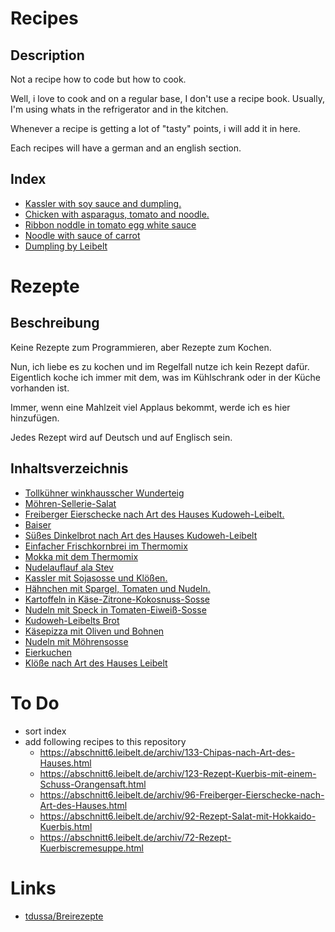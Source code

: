 # Recipes

## Description

Not a recipe how to code but how to cook.

Well, i love to cook and on a regular base, I don't use a recipe book. Usually, I'm using whats in the refrigerator and in the kitchen.

Whenever a recipe is getting a lot of "tasty" points, i will add it in here.

Each recipes will have a german and an english section.

## Index

* [Kassler with soy sauce and dumpling.](https://github.com/stevleibelt/recipes/blob/master/dinner/meat/00.md#english)
* [Chicken with asparagus, tomato and noodle.](https://github.com/stevleibelt/recipes/blob/master/dinner/meat/01.md#english)
* [Ribbon noddle in tomato egg white sauce](https://github.com/stevleibelt/recipes/blob/master/dinner/meat/04.md#english)
* [Noodle with sauce of carrot](https://github.com/stevleibelt/recipes/blob/master/dinner/vegetarian/03.md#english)
* [Dumpling by Leibelt](https://github.com/stevleibelt/recipes/blob/master/dinner/vegetarian/11.md#english)

# Rezepte

## Beschreibung

Keine Rezepte zum Programmieren, aber Rezepte zum Kochen.

Nun, ich liebe es zu kochen und im Regelfall nutze ich kein Rezept dafür. Eigentlich koche ich immer mit dem, was im Kühlschrank oder in der Küche vorhanden ist.

Immer, wenn eine Mahlzeit viel Applaus bekommt, werde ich es hier hinzufügen.

Jedes Rezept wird auf Deutsch und auf Englisch sein.

## Inhaltsverzeichnis

* [Tollkühner winkhausscher Wunderteig](https://github.com/stevleibelt/recipes/blob/master/snack/12.md#deutsch)
* [Möhren-Sellerie-Salat](https://github.com/stevleibelt/recipes/blob/master/snack/13.md#deutsch)
* [Freiberger Eierschecke nach Art des Hauses Kudoweh-Leibelt.](https://github.com/stevleibelt/recipes/blob/master/snack/06.md#deutsch)
* [Baiser](https://github.com/stevleibelt/recipes/blob/master/snack/14.md#deutsch)
* [Süßes Dinkelbrot nach Art des Hauses Kudoweh-Leibelt](https://github.com/stevleibelt/recipes/blob/master/snack/15.md#deutsch)
* [Einfacher Frischkornbrei im Thermomix](https://github.com/stevleibelt/recipes/blob/master/snack/16.md#deutsch)
* [Mokka mit dem Thermomix](https://github.com/stevleibelt/recipes/blob/master/drink/10.md#deutsch)
* [Nudelauflauf ala Stev](https://github.com/stevleibelt/recipes/blob/master/dinner/meat/09.md#deutsch)
* [Kassler mit Sojasosse und Klößen.](https://github.com/stevleibelt/recipes/blob/master/dinner/meat/00.md#deutsch)
* [Hähnchen mit Spargel, Tomaten und Nudeln.](https://github.com/stevleibelt/recipes/blob/master/dinner/meat/01.md#deutsch)
* [Kartoffeln in Käse-Zitrone-Kokosnuss-Sosse](https://github.com/stevleibelt/recipes/blob/master/dinner/meat/05.md#deutsch)
* [Nudeln mit Speck in Tomaten-Eiweiß-Sosse](https://github.com/stevleibelt/recipes/blob/master/dinner/meat/04.md#deutsch)
* [Kudoweh-Leibelts Brot](https://github.com/stevleibelt/recipes/blob/master/dinner/vegetarian/08.md#deutsch)
* [Käsepizza mit Oliven und Bohnen](https://github.com/stevleibelt/recipes/blob/master/dinner/vegetarian/02.md#deutsch)
* [Nudeln mit Möhrensosse](https://github.com/stevleibelt/recipes/blob/master/dinner/vegetarian/03.md#deutsch)
* [Eierkuchen](https://github.com/stevleibelt/recipes/blob/master/dinner/vegetarian/07.md#deutsch)
* [Klöße nach Art des Hauses Leibelt](https://github.com/stevleibelt/recipes/blob/master/dinner/vegetarian/11.md#deutsch)

# To Do

* sort index
* add following recipes to this repository
    * https://abschnitt6.leibelt.de/archiv/133-Chipas-nach-Art-des-Hauses.html
    * https://abschnitt6.leibelt.de/archiv/123-Rezept-Kuerbis-mit-einem-Schuss-Orangensaft.html
    * https://abschnitt6.leibelt.de/archiv/96-Freiberger-Eierschecke-nach-Art-des-Hauses.html
    * https://abschnitt6.leibelt.de/archiv/92-Rezept-Salat-mit-Hokkaido-Kuerbis.html
    * https://abschnitt6.leibelt.de/archiv/72-Rezept-Kuerbiscremesuppe.html

# Links

* [tdussa/Breirezepte](https://github.com/tdussa/Breirezepte)
